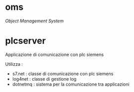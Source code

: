 # oms
*Object Management System*

# plcserver
Applicazione di comunicazione con plc siemens 

Utilizza :
* s7.net   : classe di comunicazione con plc siemens  
* log4net  : classe di gestione log  
* dotnetmq : sistema per la comunicazione tra applicazioni  
